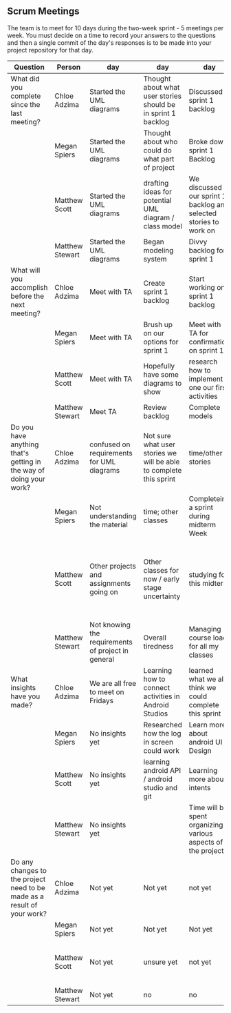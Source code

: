 ## Scrum Meetings
The team is to meet for 10 days during the two-week sprint - 5 meetings per week. You must decide on a time to record your answers to the questions and then a single commit of the day's responses is to be made into your project repository for that day.

Question    |          Person                                             | day | day | day | day | day | day | day |day | day | day |
------------|---------------------------------------------------------------------|-----|-----|-----|-----|-----|-----|-----|----|-----|-----|                                                              
| What did you complete since the last meeting? | Chloe Adzima| Started the UML diagrams | Thought about what user stories should be in sprint 1 backlog | Discussed sprint 1 backlog | Met with TA to go over user stories and sprint 1 backlog | Finished UML diagrams | Learned how to connect activities in Android Studio
|            | Megan Spiers| Started the UML diagrams | Thought about who could do what part of project | Broke down sprint 1 Backlog | Worked on UML | Complete Today's Assignments | Started Designing UI
|            | Matthew Scott |   Started the UML diagrams | drafting ideas for potential UML diagram / class model | We discussed our sprint 1 backlog and selected stories to work on | Met with TA to get clarification on Project | completed UML models
|            | Matthew Stewart | Started the UML diagrams |  Began modeling system  |  Divvy backlog for sprint 1  |  Completed some models
| What will you accomplish before the next meeting? | Chloe Adzima | Meet with TA | Create sprint 1 backlog | Start working on sprint 1 backlog | Finish UML diagrams | Start creating donor main activity screen | Start working on UI for sprint 1
|            | Megan Spiers |   Meet with TA | Brush up on our options for sprint 1 | Meet with TA for confirmation on sprint 1 | Complete Saturdays Assignments | Start Sprint 1 | Finish a UI
|            | Matthew Scott |   Meet with TA | Hopefully have some diagrams to show | research how to implement one our first activities | Have behavioral UML diagram complete | work on first app activity for project
|            | Matthew Stewart | Meet TA  |  Review backlog  |  Complete models  |  Start an outline in Android Studio
| Do you have anything that's getting in the way of doing your work? | Chloe Adzima | confused on requirements for UML diagrams | Not sure what user stories we will be able to complete this sprint | time/other stories | unsure how to make UML diagrams correctly | worried about how github will work with Android Studio | Midterms
|            | Megan Spiers |   Not understanding the material | time; other classes | Completeing a sprint during midterm Week | Car broke down :( | Work | All previously listed reasons
|            | Matthew Scott |   Other projects and assignments going on | Other classes for now / early stage uncertainty | studying for this midterm | havent completed every diagram yet | just learning details of android API and java still before I can complete certain features of activity
|            | Matthew Stewart | Not knowing the requirements of project in general  |  Overall tiredness  |  Managing course load for all my classes  |  Failing to remember/document what I need to do 
| What insights have you made? |Chloe Adzima | We are all free to meet on Fridays | Learning how to connect activities in Android Studios | learned what we all think we could complete this sprint | Understand what we will do this sprint | understand the main idea of the app better after doing UML | Have a better understanding of how Android Studios works
|            | Megan Spiers |   No insights yet | Researched how the log in screen could work | Learn more about android UI Design | Better understanding of what is required of Us | Understand UML better | Learned to connect activities
|            | Matthew Scott |   No insights yet | learning android API / android studio and git | Learning more about intents | better understanding of the behavior of our app from diagrams | Meeting with TA cleared up some of our expected requirements
|            | Matthew Stewart | No insights yet  |  |  Time will be spent organizing various aspects of the project  |  I got an idea for how our system needs to work with other systems
| Do any changes to the project need to be made as a result of your work? |Chloe Adzima | Not yet | Not yet | not yet | not yet | not yet | no, still in learning stage
|            | Megan Spiers |   Not yet | Not yet | Not yet | Not yet | Not yet | Not yet
|            | Matthew Scott |   Not yet | unsure yet | not yet | not yet | not yet, planning stage still seems good so far
|            | Matthew Stewart | Not yet |  no  |  no  |  no  
